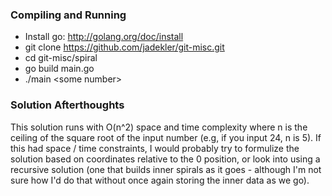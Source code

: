 ### Compiling and Running ###
- Install go: http://golang.org/doc/install
- git clone https://github.com/jadekler/git-misc.git
- cd git-misc/spiral
- go build main.go
- ./main \<some number\>

### Solution Afterthoughts ###
This solution runs with O(n^2) space and time complexity where n is the ceiling of the square root of the input number (e.g, if you input 24, n is 5). If this had space / time constraints, I would probably try to formulize the solution based on coordinates relative to the 0 position, or look into using a recursive solution (one that builds inner spirals as it goes - although I'm not sure how I'd do that without once again storing the inner data as we go).
